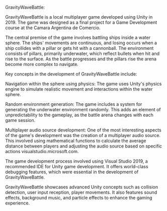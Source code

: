 GravityWaveBattle:

GravityWaveBattle is a local multiplayer game developed using Unity in 2019. The game was designed as a final project for a Game Development course at the Camara Argentina de Comercio.

The central premise of the game involves battling ships inside a water sphere. The ships' movements are continuous, and losing occurs when a ship collides with a pillar or gets hit with a cannonball. The environment consists of pillars, primarily underwater, which reflect bullets when hit and rise to the surface. As the battle progresses and the pillars rise the arena become more complex to navigate.

Key concepts in the development of GravityWaveBattle include:

Navigation within the sphere using physics: The game uses Unity's physics engine to simulate realistic movement and interactions within the water sphere.

Random environment generation: The game includes a system for generating the underwater environment randomly. This adds an element of unpredictability to the gameplay, as the battle arena changes with each game session.

Multiplayer audio source development: One of the most interesting aspects of the game's development was the creation of a multiplayer audio source. This involved using mathematical functions to calculate the average distance between players and adjusting the audio source based on specific actions visualstudio.microsoft.com.

The game development process involved using Visual Studio 2019, a recommended IDE for Unity game development. It offers world-class debugging features, which were essential in the development of GravityWaveBattle.

GravityWaveBattle showcases advanced Unity concepts such as collision detection, user input reception, player movements. It also features sound effects, background music, and particle effects to enhance the gaming experience.

